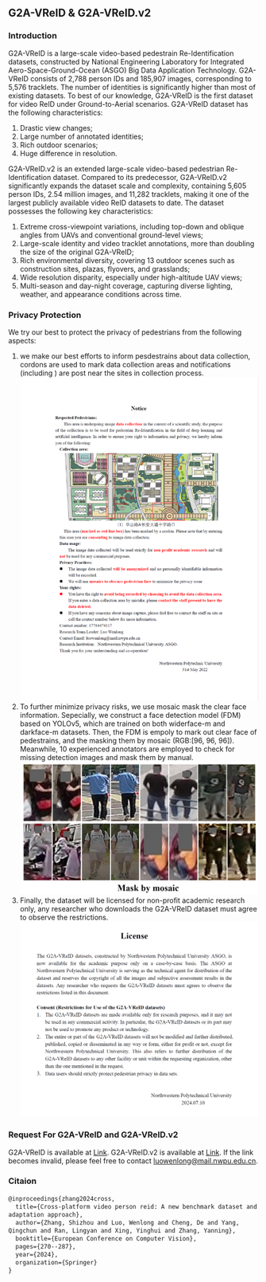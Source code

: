 ## G2A-VReID & G2A-VReID.v2

### Introduction
G2A-VReID is a large-scale video-based pedestrain Re-Identification datasets, constructed by National Engineering Laboratory for Integrated 
Aero-Space-Ground-Ocean (ASGO) Big Data Application Technology. G2A-VReID consists of 2,788 person IDs and 185,907 images, 
corresponding to 5,576 tracklets. The number of identities is significantly higher than most of existing datasets. To
best of our knowledge, G2A-VReID is the first dataset for video ReID under Ground-to-Aerial scenarios. 
G2A-VReID dataset has the following characteristics: 
1) Drastic view changes; 
2) Large number of annotated identities;
3) Rich outdoor scenarios;
4) Huge difference in resolution.

G2A-VReID.v2 is an extended large-scale video-based pedestrian Re-Identification dataset. Compared to its predecessor, G2A-VReID.v2 significantly expands the dataset scale and complexity, containing 5,605 person IDs, 2.54 million images, and 11,282 tracklets, making it one of the largest publicly available video ReID datasets to date.
The dataset possesses the following key characteristics:
1) Extreme cross-viewpoint variations, including top-down and oblique angles from UAVs and conventional ground-level views;
2) Large-scale identity and video tracklet annotations, more than doubling the size of the original G2A-VReID;
3) Rich environmental diversity, covering 13 outdoor scenes such as construction sites, plazas, flyovers, and grasslands;
4) Wide resolution disparity, especially under high-altitude UAV views;
5) Multi-season and day-night coverage, capturing diverse lighting, weather, and appearance conditions across time.

### Privacy Protection
We try our best to protect the privacy of pedestrians from the following aspects:
1) we make our best efforts to inform pesdestrains about data collection, 
cordons are used to mark data collection areas and notifications (including ) are 
post near the sites in collection process. 
![img.png](./images/notification.png)
2) To further minimize privacy risks, 
we use mosaic mask the clear face information. Sepecially, we construct a 
face detection model (FDM) based on YOLOv5, which are trained on 
both widerface-m and darkface-m datasets. Then, the FDM is empoly to mark out 
clear face of pedestrains, and the masking them by mosaic (RGB:[96, 96, 96]). Meanwhile, 
10 experienced annotators are employed to check for missing detection images 
and mask them by manual.
![img_1.png](./images/img_1.png)
3) Finally, the dataset will be licensed for non-profit academic 
research only, any researcher who downloads the G2A-VReID dataset must agree to observe the restrictions. 
![img.png](images/agreement.png)

### Request For G2A-VReID and G2A-VReID.v2
G2A-VReID is available at [Link](https://drive.google.com/file/d/1vPS-Xc1gBNc8Q40QZ0FaUWeYRkKsndeL/view). G2A-VReID.v2 is available at [Link](https://drive.google.com/file/d/15pkbcPP5dm4G7lZGpPYG8tSvF8zQ5USQ/view?usp=sharing). If the link becomes invalid, please feel free to contact luowenlong@mail.nwpu.edu.cn.
### Citaion
```
@inproceedings{zhang2024cross,
  title={Cross-platform video person reid: A new benchmark dataset and adaptation approach},
  author={Zhang, Shizhou and Luo, Wenlong and Cheng, De and Yang, Qingchun and Ran, Lingyan and Xing, Yinghui and Zhang, Yanning},
  booktitle={European Conference on Computer Vision},
  pages={270--287},
  year={2024},
  organization={Springer}
}
```
```
